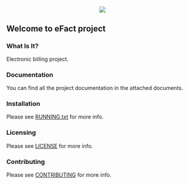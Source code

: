 <h1 align="center">
    <a href="http://sylius.com" target="_blank">
        <img src="http://www.fonbienes.com.pe/img/fondo-menu.png" />
    </a>
</h1>

## Welcome to eFact project

### What Is It?

Electronic billing project.

### Documentation

You can find all the project documentation in the attached documents.

### Installation

Please see [RUNNING.txt](RUNNING.txt) for more info.

### Licensing

Please see [LICENSE](LICENSE) for more info.

### Contributing

Please see [CONTRIBUTING](CONTRIBUTING.md) for more info.
